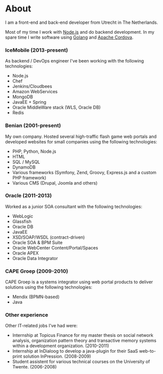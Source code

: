 # About
I am a front-end and back-end developer from Utrecht in The Netherlands.

Most of my time I work with [Node.js](http://nodejs.org/) and do backend development. In my spare time I write software using [Golang](http://golang.org/) and [Apache Cordova](http://cordova.apache.org/).

### IceMobile (2013-present)
As backend / DevOps engineer I've been working with the following technologies:

- Node.js
- Chef
- Jenkins/Cloudbees
- Amazon WebServices
- MongoDB
- JavaEE + Spring
- Oracle MiddleWare stack (WLS, Oracle DB)
- Redis

### Benian (2001-present)
My own company. Hosted several high-traffic flash game web portals and developed websites for small companies using the following technologies:

- PHP, Python, Node.js
- HTML
- SQL / MySQL
- DynamoDB
- Various frameworks (Symfony, Zend, Groovy, Express.js and a custom PHP framework)
- Various CMS (Drupal, Joomla and others)

### Oracle (2011-2013)
Worked as a junior SOA consultant with the following technologies:

- WebLogic
- Glassfish
- Oracle DB
- JavaEE
- XSD/SOAP/WSDL (contract-driven)
- Oracle SOA & BPM Suite
- Oracle WebCenter Content/Portal/Spaces
- Oracle APEX
- Oracle Data Integrator

### CAPE Groep (2009-2010)
CAPE Groep is a systems integrator using web portal products to deliver solutions using the following technologies:

- Mendix (BPMN-based)
- Java

### Other experience
Other IT-related jobs I've had were:

- Internship at Topicus Finance for my master thesis on social network analysis, organization pattern theory and transactive memory systems within a development organization. (2010-2011)
- Internship at InDialoog to develop a java-plugin for their SaaS web-to-print solution InPression. (2008-2009)
- Student assistent for various technical courses on the University of Twente. (2006-2008)
